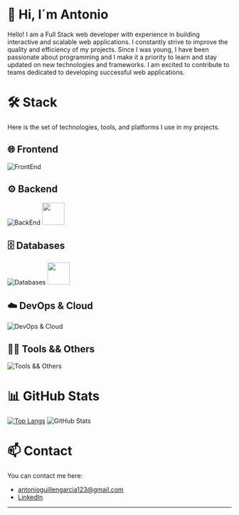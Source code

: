# 👋 Hi, I´m Antonio
Hello! I am a Full Stack web developer with experience in building interactive and scalable web applications. I constantly strive to improve the quality and efficiency of my projects. Since I was young, I have been passionate about programming and I make it a priority to learn and stay updated on new technologies and frameworks. I am excited to contribute to teams dedicated to developing successful web applications.

# 🛠️  Stack

Here is the set of technologies, tools, and platforms I use in my projects.

## 🌐 Frontend
![FrontEnd](https://skillicons.dev/icons?i=html,css,js,ts,angular,react,tailwind,bootstrap)

## ⚙️ Backend
![BackEnd](https://skillicons.dev/icons?i=java,spring,php,symfony,laravel,nodejs,express,python,django,cs)
<img src="https://cdn.jsdelivr.net/npm/simple-icons@v5/icons/blazor.svg" width="50" height="50" />

## 🗄️ Databases
![Databases](https://skillicons.dev/icons?i=mysql,postgres,mongodb)
<img src="https://github.com/user-attachments/assets/11faf23f-4058-45c1-a763-994e9f2ed854" width="50" height="50" />

## ☁️ DevOps & Cloud
![DevOps & Cloud](https://skillicons.dev/icons?i=docker,aws)

## 🧑‍💻 Tools && Others 
![Tools && Others ](https://skillicons.dev/icons?i=git,github,vscode,visualstudio,pycharm,postman)


# 📊 GitHub Stats
[![Top Langs](https://github-readme-stats.vercel.app/api/top-langs/?username=antonioguillen123&theme=tokyonight&layout=donut)](https://github.com/antonioguillen123/github-readme-stats)
![GitHub Stats](https://github-readme-stats.vercel.app/api?username=antonioguillen123&show_icons=true&theme=tokyonight&custom_title=AntonioGuillen123+Stats)


# 📫 Contact

You can contact me here:

- [antonioguillengarcia123@gmail.com](mailto:antonioguillengarcia123@gmail.com)
- [LinkedIn](https://www.linkedin.com/in/antonio-guillén-905b941ab/)

---
